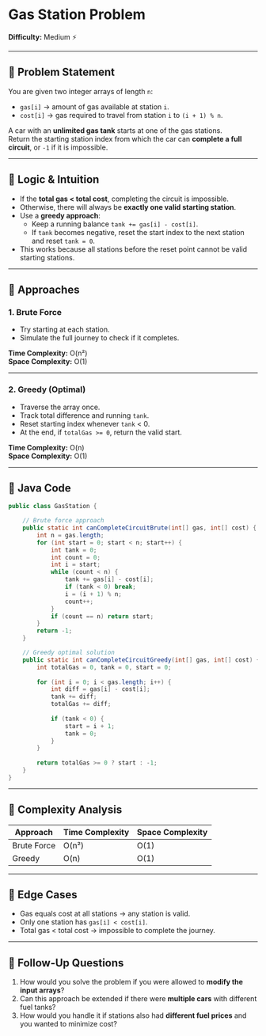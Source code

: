 # Gas Station Problem

**Difficulty:** Medium ⚡

---

## 🔹 Problem Statement
You are given two integer arrays of length `n`:

- `gas[i]` → amount of gas available at station `i`.
- `cost[i]` → gas required to travel from station `i` to `(i + 1) % n`.

A car with an **unlimited gas tank** starts at one of the gas stations.  
Return the starting station index from which the car can **complete a full circuit**, or `-1` if it is impossible.

---

## 🔹 Logic & Intuition
- If the **total gas < total cost**, completing the circuit is impossible.
- Otherwise, there will always be **exactly one valid starting station**.
- Use a **greedy approach**:
    - Keep a running balance `tank += gas[i] - cost[i]`.
    - If `tank` becomes negative, reset the start index to the next station and reset `tank = 0`.
- This works because all stations before the reset point cannot be valid starting stations.

---

## 🔹 Approaches

### 1. Brute Force
- Try starting at each station.
- Simulate the full journey to check if it completes.

**Time Complexity:** O(n²)  
**Space Complexity:** O(1)

---

### 2. Greedy (Optimal)
- Traverse the array once.
- Track total difference and running `tank`.
- Reset starting index whenever `tank` < 0.
- At the end, if `totalGas >= 0`, return the valid start.

**Time Complexity:** O(n)  
**Space Complexity:** O(1)

---

## 🔹 Java Code

```java
public class GasStation {

    // Brute force approach
    public static int canCompleteCircuitBrute(int[] gas, int[] cost) {
        int n = gas.length;
        for (int start = 0; start < n; start++) {
            int tank = 0;
            int count = 0;
            int i = start;
            while (count < n) {
                tank += gas[i] - cost[i];
                if (tank < 0) break;
                i = (i + 1) % n;
                count++;
            }
            if (count == n) return start;
        }
        return -1;
    }

    // Greedy optimal solution
    public static int canCompleteCircuitGreedy(int[] gas, int[] cost) {
        int totalGas = 0, tank = 0, start = 0;
        
        for (int i = 0; i < gas.length; i++) {
            int diff = gas[i] - cost[i];
            tank += diff;
            totalGas += diff;
            
            if (tank < 0) {
                start = i + 1;
                tank = 0;
            }
        }
        
        return totalGas >= 0 ? start : -1;
    }
}
```

---

## 🔹 Complexity Analysis

| Approach    | Time Complexity | Space Complexity |
|-------------|-----------------|------------------|
| Brute Force | O(n²)           | O(1)             |
| Greedy      | O(n)            | O(1)             |

---

## 🔹 Edge Cases
- Gas equals cost at all stations → any station is valid.
- Only one station has `gas[i] < cost[i]`.
- Total gas < total cost → impossible to complete the journey.

---

## 🔹 Follow-Up Questions
1. How would you solve the problem if you were allowed to **modify the input arrays**?
2. Can this approach be extended if there were **multiple cars** with different fuel tanks?
3. How would you handle it if stations also had **different fuel prices** and you wanted to minimize cost?


